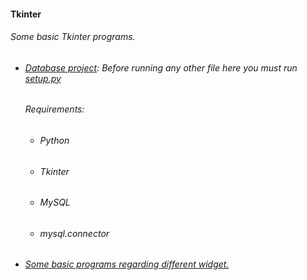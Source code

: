 #### Tkinter
###### Some basic Tkinter programs.

- ###### [Database project](https://github.com/TR0UBLESH00TER/Tkinter/blob/main/database-project): Before running any other file here you must run [setup.py](https://github.com/TR0UBLESH00TER/Tkinter/blob/main/database-project/setup.py) 
  ###### Requirements:
  - ###### Python
  - ###### Tkinter
  - ###### MySQL
  - ###### mysql.connector
- ###### [Some basic programs regarding different widget.](https://github.com/TR0UBLESH00TER/Tkinter/tree/main/Codemy)
